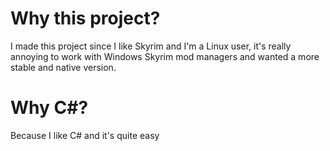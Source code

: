 # Why this project?
I made this project since I like Skyrim and I'm a Linux user, it's really annoying to work 
with Windows Skyrim mod managers and wanted a more stable and native version.
# Why C#?
Because I like C# and it's quite easy
